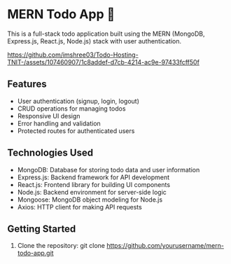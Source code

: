 # MERN Todo App 🚀

This is a full-stack todo application built using the MERN (MongoDB, Express.js, React.js, Node.js) stack with user authentication.


https://github.com/imshree03/Todo-Hosting-TNIT-/assets/107460907/1c8addef-d7cb-4214-ac9e-97433fcff50f

## Features

- User authentication (signup, login, logout)
- CRUD operations for managing todos
- Responsive UI design
- Error handling and validation
- Protected routes for authenticated users

## Technologies Used

- MongoDB: Database for storing todo data and user information
- Express.js: Backend framework for API development
- React.js: Frontend library for building UI components
- Node.js: Backend environment for server-side logic
- Mongoose: MongoDB object modeling for Node.js
- Axios: HTTP client for making API requests





## Getting Started

1. Clone the repository:
   git clone https://github.com/yourusername/mern-todo-app.git
